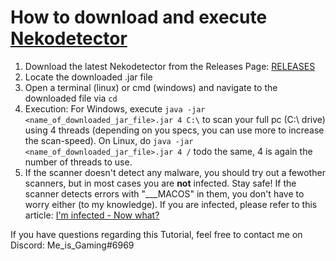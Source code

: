 # How to download and execute [Nekodetector](https://github.com/MCRcortex/nekodetector "MCRcortex's Nekodetector")

1. Download the latest Nekodetector from the Releases Page: [RELEASES](https://github.com/MCRcortex/nekodetector/releases "Releases")
2. Locate the downloaded .jar file
3. Open a terminal (linux) or cmd (windows) and navigate to the downloaded file via `cd`
4. Execution:
For Windows, execute `java -jar <name_of_downloaded_jar_file>.jar 4 C:\` to scan your full pc (C:\ drive) using 4 threads (depending on you specs, you can use more to increase the scan-speed).
On Linux, do `java -jar <name_of_downloaded_jar_file>.jar 4 /` todo the same, 4 is again the number of threads to use.
5. If  the scanner doesn't detect any malware, you should try out a fewother scanners, but in most cases you are **not** infected. Stay safe!
If the scanner detects errors with "___MACOS" in them, you don't  have to worry either (to my knowledge).
If you are infected, please refer to this article: [I'm infected - Now what?](https://github.com/fractureiser-investigation/fractureiser/blob/main/docs/users.md#im-infected-now-what "I'm infected, now what? - Fractureiser-Investiogation")





If you have questions regarding this Tutorial, feel free to contact me on Discord: Me_is_Gaming#6969
